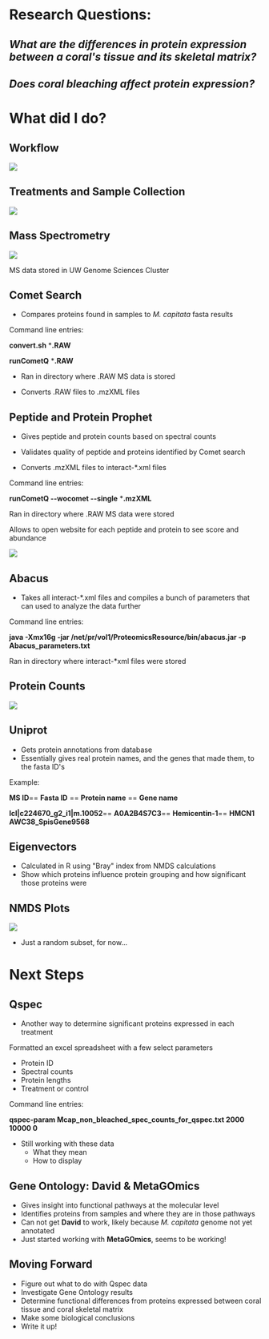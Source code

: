 # Research Questions:

##

## *What are the differences in protein expression between a coral's tissue and its skeletal matrix?*

## *Does coral bleaching affect protein expression?*



# What did I do?

## Workflow

![](https://github.com/Jeremyfishb/Jeremy-coral/blob/master/Visualization/FISH_546_Presentation_Flow_Chart.png)

## Treatments and Sample Collection

![](https://github.com/Jeremyfishb/Jeremy-coral/blob/master/Visualization/HIMB_coral_bleaching.png)

## Mass Spectrometry

![](https://github.com/Jeremyfishb/Jeremy-coral/blob/master/Visualization/Mass_spec.png)

MS data stored in UW Genome Sciences Cluster

## Comet Search


- Compares proteins found in samples to *M. capitata* fasta results

Command line entries:

**convert.sh** ***.RAW**

**runCometQ** ***.RAW**



- Ran in directory where .RAW MS data is stored



- Converts .RAW files to .mzXML files

## Peptide and Protein Prophet



- Gives peptide and protein counts based on spectral counts



- Validates quality of peptide and proteins identified by Comet search



- Converts .mzXML files to interact-*.xml files

Command line entries:

**runCometQ --wocomet --single** ***.mzXML**

Ran in directory where .RAW MS data were stored

Allows to open website for each peptide and protein to see score and abundance

![](https://github.com/Jeremyfishb/Jeremy-coral/blob/master/Visualization/Prot_prophet_screenshot.png)


## Abacus



- Takes all interact-*.xml files and compiles a bunch of parameters that can used to analyze the data further

Command line entries:

**java -Xmx16g -jar /net/pr/vol1/ProteomicsResource/bin/abacus.jar -p Abacus_parameters.txt**

Ran in directory where interact-*xml files were stored


## Protein Counts

![](https://github.com/Jeremyfishb/Jeremy-coral/blob/master/Visualization/Mcap_alltreats_venn.png)

## Uniprot

- Gets protein annotations from database
- Essentially gives real protein names, and the genes that made them, to the fasta ID's

Example: 

**MS ID**== **Fasta ID** == **Protein name** ==
**Gene name**

**lcl|c224670_g2_i1|m.10052**==
**A0A2B4S7C3**==
**Hemicentin-1**==
**HMCN1 AWC38_SpisGene9568**


## Eigenvectors

- Calculated in R using "Bray" index from NMDS calculations
- Show which proteins influence protein grouping and how significant those proteins were

## NMDS Plots

![](https://github.com/Jeremyfishb/Jeremy-coral/blob/master/Visualization/Mcap_prot_eigen_subset_NMDS.png)

- Just a random subset, for now...

# Next Steps

## Qspec

- Another way to determine significant proteins expressed in each treatment

Formatted an excel spreadsheet with a few select parameters
- Protein ID
- Spectral counts
- Protein lengths
- Treatment or control

Command line entries:

**qspec-param Mcap_non_bleached_spec_counts_for_qspec.txt 2000 10000 0**


- Still working with these data
	- What they mean
	- How to display

## Gene Ontology: David & MetaGOmics

- Gives insight into functional pathways at the molecular level
- Identifies proteins from samples and where they are in those pathways
- Can not get **David** to work, likely because *M. capitata* genome not yet annotated
- Just started working with **MetaGOmics**, seems to be working!

## Moving Forward

- Figure out what to do with Qspec data
- Investigate Gene Ontology results
- Determine functional differences from proteins expressed between coral tissue and coral skeletal matrix
- Make some biological conclusions
- Write it up!








